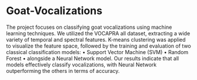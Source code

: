 # Goat-Vocalizations
The project focuses on classifying goat vocalizations using machine learning techniques.
We utilized the VOCAPRA all dataset, extracting a wide variety of temporal and spectral features.
K-means clustering was applied to visualize the feature space, followed by the training and evaluation of two classical
classification models:
• Support Vector Machine (SVM)
• Random Forest
• alongside a Neural Network model.
Our results indicate that all models effectively classify vocalizations, with Neural Network outperforming the others
in terms of accuracy.
